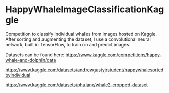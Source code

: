 # HappyWhaleImageClassificationKaggle
Competition to classify individual whales from images hosted on Kaggle. After sorting and augmenting the dataset, I use a convolutional neural network, built in TensorFlow, to train on and predict images.

Datasets can be found here: 
https://www.kaggle.com/competitions/happy-whale-and-dolphin/data

https://www.kaggle.com/datasets/andrewgustyjrstudent/happywhalesortedbyindividual

https://www.kaggle.com/datasets/phalanx/whale2-cropped-dataset
